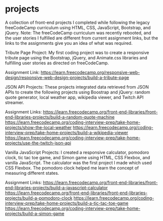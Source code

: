 # projects

A collection of front-end projects I completed while following the legacy freeCodeCamp curriculum using HTML, CSS, JavaScript, Bootstrap, and jQuery. Note: The freeCodeCamp curriculum was recently rebooted, and the user stories I fulfilled are different from current assignment links, but the links to the assignments give you an idea of what was required.

Tribute Page Project:
My first coding project was to create a responsive tribute page using the Bootstrap, jQuery, and Animate.css libraries and fulfilling user stories as directed on freeCodeCamp. 

Assignment Link:
https://learn.freecodecamp.org/responsive-web-design/responsive-web-design-projects/build-a-tribute-page


JSON API Projects:
These projects integrated data retrieved from JSON APIs to create the following projects using Boostrap and jQuery: random quote generator, local weather app, wikipedia viewer, and Twitch API streamer.

Assignment Links:
https://learn.freecodecamp.org/front-end-libraries/front-end-libraries-projects/build-a-random-quote-machine
https://learn.freecodecamp.org/coding-interview-prep/take-home-projects/show-the-local-weather
https://learn.freecodecamp.org/coding-interview-prep/take-home-projects/build-a-wikipedia-viewer
https://learn.freecodecamp.org/coding-interview-prep/take-home-projects/use-the-twitch-json-api

Vanilla JavaScript Projects:
I created a responsive calculator, pomodoro clock, tic tac toe game, and Simon game using HTML, CSS Flexbox, and vanilla JavaScript. The calculator was the first project I made which used CSS Flexbox. The pomodoro clock helped me learn the concept of measuring different states. 

Assignment Links:
https://learn.freecodecamp.org/front-end-libraries/front-end-libraries-projects/build-a-javascript-calculator
https://learn.freecodecamp.org/front-end-libraries/front-end-libraries-projects/build-a-pomodoro-clock
https://learn.freecodecamp.org/coding-interview-prep/take-home-projects/build-a-tic-tac-toe-game
https://learn.freecodecamp.org/coding-interview-prep/take-home-projects/build-a-simon-game 





